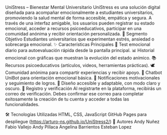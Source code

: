 UniStress – Bienestar Mental Universitario
UniStress es una solución digital diseñada para acompañar emocionalmente a estudiantes universitarios, promoviendo la salud mental de forma accesible, empática y segura. A través de una interfaz amigable, los usuarios pueden registrar su estado emocional, acceder a recursos psicoeducativos, participar en una comunidad anónima y recibir orientación personalizada.
🎯 Segmento Objetivo
Estudiantes universitarios que experimentan estrés, ansiedad o sobrecarga emocional.
✨ Características Principales
🧠 Test emocional diario para autoevaluación rápida desde la pantalla principal.
📊 Historial emocional con gráficas que muestran la evolución del estado anímico.
📚 Recursos psicoeducativos (artículos, videos, herramientas prácticas).
🕊️ Comunidad anónima para compartir experiencias y recibir apoyo.
🤖 Chatbot UniBot para orientación emocional básica.
🔔 Notificaciones motivacionales y seguimiento de logros.
🧩 Diseño accesible y adaptable, con modo claro y oscuro.
🔐 Registro y verificación
Al registrarte en la plataforma, recibirás un correo de verificación.
Debes confirmar ese correo para completar exitosamente la creación de tu cuenta y acceder a todas las funcionalidades.

🛠️ Tecnologías Utilizadas
HTML, CSS, JavaScript
GitHub Pages para despliegue (https://arturo-ns.github.io/UniStress2/)
👥 Autores
Andy Nuñez
Fabio Vallejo
Andy Pillaca
Angelina Barrientos
Esteban Lopez
